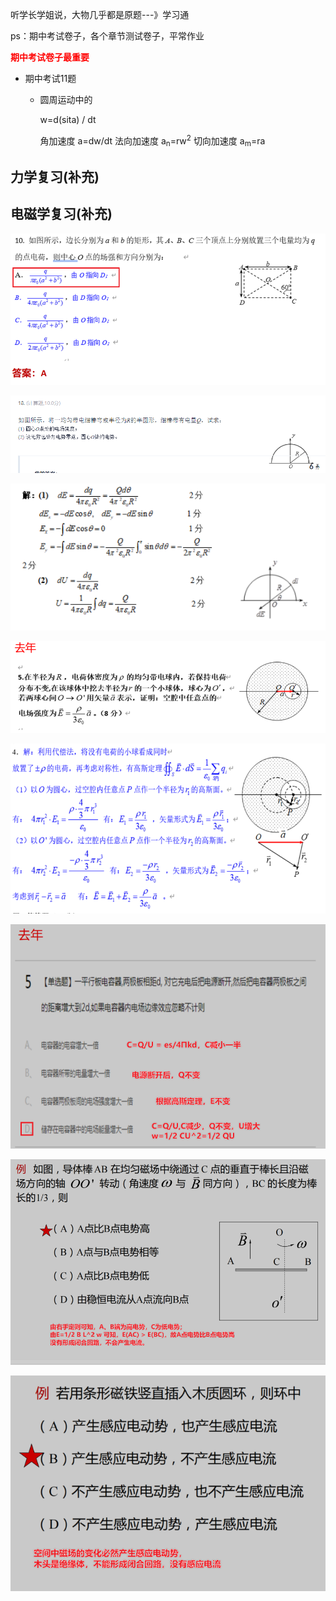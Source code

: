 听学长学姐说，大物几乎都是原题---》学习通

ps：期中考试卷子，各个章节测试卷子，平常作业

<font color="red">**期中考试卷子最重要**</font>





- 期中考试11题

  - 圆周运动中的

    w=d(sita) / dt

    角加速度 a=dw/dt
    法向加速度 a<sub>n</sub>=rw<sup>2</sup>
    切向加速度 a<sub>m</sub>=ra

## 力学复习(补充)







## 电磁学复习(补充)

![](../img/34.png)

![](../img/35.png)

![](../img/36.png)

![](../img/37.png)

![](../img/38.png)

![](../img/39.png)

![](../img/40.png)

![](../img/41.png)
